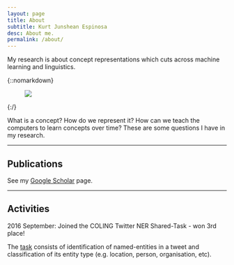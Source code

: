```yaml
---
layout: page
title: About
subtitle: Kurt Junshean Espinosa
desc: About me.
permalink: /about/
---
```


<div class="pretty-links">

<div class="lead lead-about">My research is about concept representations which cuts across machine learning and linguistics. 
</div>

{::nomarkdown} 
<figure class="site-profile">
    <img src="{{ site.baseurl }}/assets/img/profile.jpg">
</figure>
{:/}

What is a concept? How do we represent it? How can we teach the computers to learn concepts over time? These are some questions I have in my research.

---
## Publications

See my [Google Scholar](https://scholar.google.com/citations?hl=en&user=A2ykvNwAAAAJ&view_op=list_works&sortby=pubdate) page.


---
## Activities

2016 September: Joined the COLING Twitter NER Shared-Task - won 3rd place!


The [task](http://noisy-text.github.io/2016/index.html) consists of identification of named-entities in a tweet and classification of its entity type (e.g. location, person, organisation, etc). 

</div>